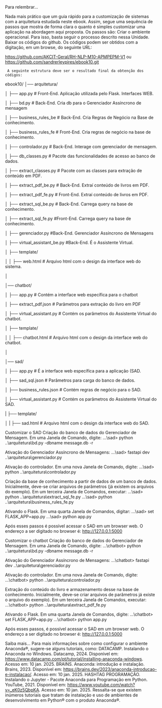 Para relembrar…

Nada mais prático que um guia rápido para a customização de sistemas com a arquitetura estudada neste ebook. Assim, segue uma sequência de passos que mostra de forma clara o quanto é simples customizar uma aplicação na abordagem aqui proposta. Os passos são:
Criar o ambiente operacional. Para isso, basta seguir o processo descrito nessa Unidade. 
Baixar os códigos do github. Os códigos podem ser obtidos com a digitação, em um browse, do seguinte URL:

https://github.com/AKCIT-Geral/RH-NLP-M10-APMPEPM-V1 ou 
https://github.com/sandrerleypires/ebook10.git

     A seguinte estrutura deve ser o resultado final da obtenção dos códigos:
ebook10/
  │── arquitetura/
  
   │   ├── app.py             # Front-End. Aplicação utilizada pelo Flask. Interfaces WEB.
   
   │   ├── bd.py              # Back-End. Cria db para o Gerenciador Assíncrono de mensagem
   
   │   ├── business_rules_be  # Back-End. Cria Regras de Negócio na Base de conhecimento. 
   
   │   ├── business_rules_fe  # Front-End. Cria regras de negócio na base de conhecimento.
   
   │   ├── controlador.py     # Back-End. Interage com gerenciador de mensagem. 
   
   │   ├── db_classes.py      # Pacote das funcionalidades de acesso ao banco de dados.
   
   │   ├── extract_classes.py	# Pacote com as classes para extração de conteúdo em PDF.
   
   │   ├── extract_pdf_be.py	# Back-End. Extraí conteúdo de livros em PDF.
   
   │   ├── extract_pdf_fe.py	# Front-End. Extraí conteúdo de livros em PDF.
   
   │   ├── extract_sql_be.py	# Back-End. Carrega query na base de conhecimento.
   
   │   ├── extract_sql_fe.py  #Front-End. Carrega query na base de conhecimento.
   
   │   ├── gerenciador.py	#Back-End. Gerenciador Assíncrono de Mensagens
   
   │   ├── virtual_assistant_be.py #Back-End. É o Assistente Virtual. 
   
   │   ├── template/
   
   │   │   ├── web.html         # Arquivo html com o design da interface web do sistema.
   
   │
   
   │── chatbot/
   
   │   ├── app.py               # Contém a interface web específica para o chatbot
   
   │   ├── extract_pdf.json     # Parâmetros para extração do livro em PDF
   
   │   ├── virtual_assistant.py # Contém os parâmetros do Assistente Virtual do chatbot.
   
   │   ├── template/
   
   │   │   ├── chatbot.html     # Arquivo html com o design da interface web do chatbot.
   
   │
   
   │── sad/
   
   │  ├── app.py                # É a interface web específica para a aplicação (SAD.
   
   │  ├── sad_sql.json          # Parâmetros para carga do banco de dados.
   
   │  ├── business_rules.json   # Contém regras de negócio para o SAD.
   
   │  ├── virtual_assistant.py  # Contém os parâmetros do Assistente Virtual do SAD.
   
   |  ├── template/
   
   │  |   ├── sad.html          # Arquivo html com o design da interface web do SAD.

Customizar o SAD
Criação do banco de dados do Gerenciador de Mensagem. Em uma Janela de Comando, digite:
...\sad> python ..\arquitetura\bd.py -dbname message.db -r

Ativação do Gerenciador Assíncrono de Mensagens: 
...\sad> fastapi dev ..\arquitetura\gerenciador.py

 Ativação do controlador. Em uma nova Janela de Comando, digite: 
...\sad> python ..\arquitetura\controlador.py

Criação da base de conhecimento a partir de dados de um banco de dados. Inicialmente, deve-se criar arquivos de parâmetros (já existem os arquivos do exemplo). Em um terceira Janela de Comandos, executar:
...\sad> python ..\arquitetura\extract_sql_fe.py
...\sad> python ..\arquitetura\business_rules_fe.py

Ativando o Flask. Em uma quarta Janela de Comandos, digitar:
...\sad> set FLASK_APP=app.py
...\sad> python app.py

Após esses passos é possível acessar o SAD em um browser web.
O endereço a ser digitado no browser é: http://127.0.0.1:5000

Customizar o chatbot
Criação do banco de dados do Gerenciador de Mensagem. Em uma Janela de Comando, digite:
...\chatbot> python ..\arquitetura\bd.py -dbname message.db -r

Ativação do Gerenciador Assíncrono de Mensagens: 
...\chatbot> fastapi dev ..\arquitetura\gerenciador.py

 Ativação do controlador. Em uma nova Janela de Comando, digite: 
...\chatbot> python ..\arquitetura\controlador.py

Extração do conteúdo do livro e armazenamento desse na base de conhecimento. Inicialmente, deve-se criar arquivos de parâmetros já existe o arquivo do exemplo). Em um terceira Janela de Comandos, executar:
...\chatbot> python ..\arquitetura\extract_pdf_fe.py

Ativando o Flask. Em uma quarta Janela de Comandos, digite:
...\chatbot> set FLASK_APP=app.py
...\chatbot> python app.py

Após esses passos, é possível acessar o SAD em um browser web. 
O endereço a ser digitado no browser é: http://127.0.0.1:5000 


Saiba mais…
Para mais informações sobre como configurar o ambiente Anaconda®, sugere-se alguns tutoriais, como:
DATACAMP. Instalando o Anaconda no Windows. Datacamp, 2024. Disponível em: https://www.datacamp.com/pt/tutorial/installing-anaconda-windows. Acesso em: 10 jan. 2025.
BRAINS. Anaconda: introdução e instalação. Brains, 2023. Disponível em: https://brains.dev/2023/anaconda-introducao-e-instalacao/. Acesso em: 10 jan. 2025.
HASHTAG PROGRAMAÇÃO. Instalando o Jupyter - Pacote Anaconda para Programação em Python. YouTube, 2021. Disponível em: https://www.youtube.com/watch?v=_eK0z5QbpKA. Acesso em: 10 jan. 2025. 
Ressalta-se que existem inúmeros tutoriais que tratam de instalação e uso de ambientes de desenvolvimento em Python® com o produto Anaconda®.

